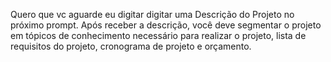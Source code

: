 Quero que vc aguarde eu digitar digitar uma Descrição do Projeto no próximo prompt. Após receber a descrição, você deve segmentar o projeto em tópicos de conhecimento necessário para realizar o projeto, lista de requisitos do projeto, cronograma de projeto e orçamento.